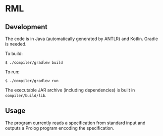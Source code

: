 # RML
## Development
The code is in Java (automatically generated by ANTLR) and Kotlin. Gradle is needed.

To build:

    $ ./compiler/gradlew build

To run:

    $ ./compiler/gradlew run

The executable JAR archive (including dependencies) is built in `compiler/build/lib`.

## Usage
The program currently reads a specification from standard input and outputs a Prolog program encoding the 
specification.
